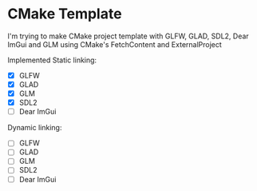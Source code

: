 # CMake Template
I'm trying to make CMake project template with GLFW, GLAD, SDL2, Dear ImGui and GLM using CMake's FetchContent and ExternalProject

Implemented
Static linking:
- [x] GLFW
- [x] GLAD
- [x] GLM
- [x] SDL2
- [ ] Dear ImGui

Dynamic linking:
- [ ] GLFW
- [ ] GLAD
- [ ] GLM
- [ ] SDL2
- [ ] Dear ImGui
